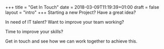 +++
title = "Get In Touch"
date = 2018-03-09T11:19:39+01:00
draft = false
layout = "intro"
+++
Starting a new Project? Have a great idea?

In need of IT talent? Want to improve your team working? 

Time to improve your skills?


Get in touch and see how we can work together to achieve this.
